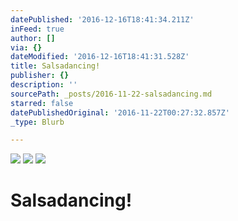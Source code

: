```yaml
---
datePublished: '2016-12-16T18:41:34.211Z'
inFeed: true
author: []
via: {}
dateModified: '2016-12-16T18:41:31.528Z'
title: Salsadancing!
publisher: {}
description: ''
sourcePath: _posts/2016-11-22-salsadancing.md
starred: false
datePublishedOriginal: '2016-11-22T00:27:32.857Z'
_type: Blurb

---
```

![](https://the-grid-user-content.s3-us-west-2.amazonaws.com/f6af1eda-1976-419c-a73d-e5ec18eb5b68.jpg)
![](https://the-grid-user-content.s3-us-west-2.amazonaws.com/5ccdb1c7-1064-41dc-a933-4e74e0ffd976.jpg)
![](https://the-grid-user-content.s3-us-west-2.amazonaws.com/9595c5a5-4171-44bc-a721-44d14d7a090e.jpg)

# Salsadancing!
